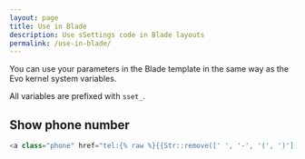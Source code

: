 ```yaml
---
layout: page
title: Use in Blade
description: Use sSettings code in Blade layouts
permalink: /use-in-blade/
---
```


You can use your parameters in the Blade template in the same way as the Evo kernel system variables.

All variables are prefixed with ```sset_```.

## Show phone number

```php
<a class="phone" href="tel:{% raw %}{{Str::remove([' ', '-', '(', ')'], evo()->getConfig('sset_phone'))}}{% endraw %}">{% raw %}{{evo()->getConfig('sset_phone')}}{% endraw %}</a>
```
